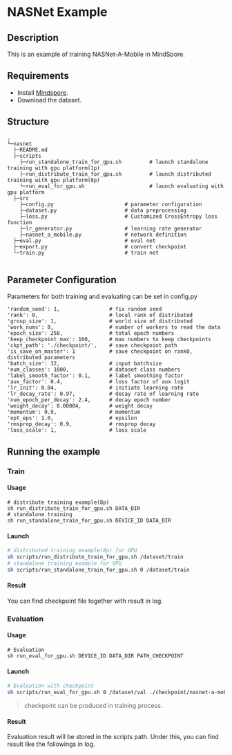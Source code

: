 # NASNet Example

## Description

This is an example of training NASNet-A-Mobile in MindSpore.

## Requirements

- Install [Mindspore](http://www.mindspore.cn/install/en).
- Download the dataset.

## Structure

```shell
.
└─nasnet      
  ├─README.md
  ├─scripts      
    ├─run_standalone_train_for_gpu.sh         # launch standalone training with gpu platform(1p)
    ├─run_distribute_train_for_gpu.sh         # launch distributed training with gpu platform(8p)
    └─run_eval_for_gpu.sh                     # launch evaluating with gpu platform
  ├─src
    ├─config.py                       # parameter configuration
    ├─dataset.py                      # data preprocessing
    ├─loss.py                         # Customized CrossEntropy loss function
    ├─lr_generator.py                 # learning rate generator
    ├─nasnet_a_mobile.py              # network definition
  ├─eval.py                           # eval net
  ├─export.py                         # convert checkpoint
  └─train.py                          # train net
  
```

## Parameter Configuration

Parameters for both training and evaluating can be set in config.py

```       
'random_seed': 1,                # fix random seed
'rank': 0,                       # local rank of distributed
'group_size': 1,                 # world size of distributed
'work_nums': 8,                  # number of workers to read the data
'epoch_size': 250,               # total epoch numbers
'keep_checkpoint_max': 100,      # max numbers to keep checkpoints
'ckpt_path': './checkpoint/',    # save checkpoint path
'is_save_on_master': 1           # save checkpoint on rank0, distributed parameters
'batch_size': 32,                # input batchsize
'num_classes': 1000,             # dataset class numbers
'label_smooth_factor': 0.1,      # label smoothing factor
'aux_factor': 0.4,               # loss factor of aux logit
'lr_init': 0.04,                 # initiate learning rate
'lr_decay_rate': 0.97,           # decay rate of learning rate
'num_epoch_per_decay': 2.4,      # decay epoch number
'weight_decay': 0.00004,         # weight decay
'momentum': 0.9,                 # momentum
'opt_eps': 1.0,                  # epsilon
'rmsprop_decay': 0.9,            # rmsprop decay
'loss_scale': 1,                 # loss scale

```



## Running the example

### Train

#### Usage

```
# distribute training example(8p)
sh run_distribute_train_for_gpu.sh DATA_DIR 
# standalone training
sh run_standalone_train_for_gpu.sh DEVICE_ID DATA_DIR
```

#### Launch

```bash
# distributed training example(8p) for GPU
sh scripts/run_distribute_train_for_gpu.sh /dataset/train
# standalone training example for GPU
sh scripts/run_standalone_train_for_gpu.sh 0 /dataset/train
```

#### Result

You can find checkpoint file together with result in log.

### Evaluation

#### Usage

```
# Evaluation
sh run_eval_for_gpu.sh DEVICE_ID DATA_DIR PATH_CHECKPOINT
```

#### Launch

```bash
# Evaluation with checkpoint
sh scripts/run_eval_for_gpu.sh 0 /dataset/val ./checkpoint/nasnet-a-mobile-rank0-248_10009.ckpt
```

> checkpoint can be produced in training process.

#### Result

Evaluation result will be stored in the scripts path. Under this, you can find result like the followings in log.
 
